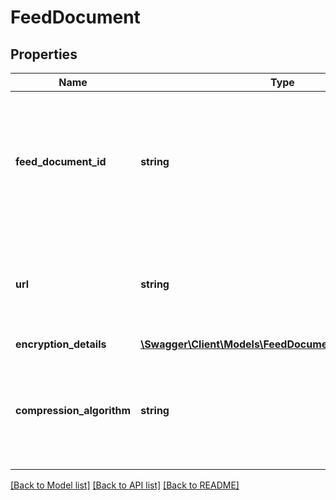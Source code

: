 # FeedDocument

## Properties
Name | Type | Description | Notes
------------ | ------------- | ------------- | -------------
**feed_document_id** | **string** | The identifier for the feed document. This identifier is unique only in combination with a seller ID. | 
**url** | **string** | A presigned URL for the feed document. This URL expires after 5 minutes. | 
**encryption_details** | [**\Swagger\Client\Models\FeedDocumentEncryptionDetails**](FeedDocumentEncryptionDetails.md) |  | 
**compression_algorithm** | **string** | If present, the feed document contents are compressed using the indicated algorithm. | [optional] 

[[Back to Model list]](../../README.md#documentation-for-models) [[Back to API list]](../../README.md#documentation-for-api-endpoints) [[Back to README]](../../README.md)

